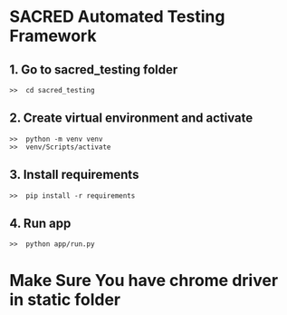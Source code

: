 # SACRED Automated Testing Framework

## 1. Go to sacred_testing folder
    >>  cd sacred_testing

## 2. Create virtual environment and activate

    >>  python -m venv venv
    >>  venv/Scripts/activate

## 3. Install requirements
    >>  pip install -r requirements

## 4. Run app
    >>  python app/run.py


# Make Sure You have chrome driver in static folder

